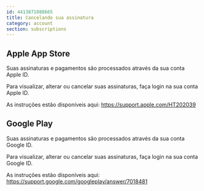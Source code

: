 ```yaml
---
id: 4413871088665
title: Cancelando sua assinatura
category: account
section: subscriptions
---
```

## Apple App Store

Suas assinaturas e pagamentos são processados através da sua conta Apple ID.

Para visualizar, alterar ou cancelar suas assinaturas, faça login na sua conta Apple ID.

As instruções estão disponíveis aqui: <https://support.apple.com/HT202039>

## Google Play

Suas assinaturas e pagamentos são processados através da sua conta Google ID.

Para visualizar, alterar ou cancelar suas assinaturas, faça login na sua conta Google ID.

As instruções estão disponíveis aqui: <https://support.google.com/googleplay/answer/7018481>

